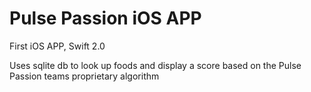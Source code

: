 # Pulse Passion iOS APP

First iOS APP, Swift 2.0

Uses sqlite db to look up foods and display a score based on the Pulse Passion teams proprietary algorithm

